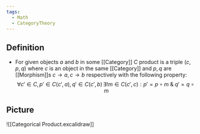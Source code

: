 ```yaml
---
tags:
  - Math
  - CategoryTheory
---
```

## Definition
- For given objects $a$ and $b$ in some [[Category]] $C$ product is a triple $(c, p, q)$ where $c$ is an object in the same [[Category]] and $p, q$ are [[Morphism]]s $c\to a, c\to b$ respectively with the following property:
$$\forall c'\in C, p'\in C(c',a), q'\in C(c', b)\,\exists! m\in C(c',c): p'=p\circ m \;\&\;q'=q\circ m$$
## Picture
![[Categorical Product.excalidraw]]
